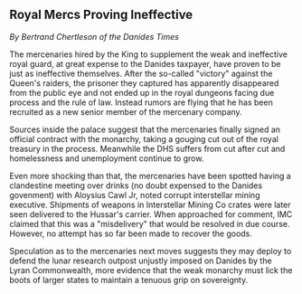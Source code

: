 ## Royal Mercs Proving Ineffective
*By Bertrand Chertleson of the Danides Times*

The mercenaries hired by the King to supplement the weak and ineffective royal guard, at great expense to the Danides taxpayer, have proven to be just as ineffective themselves. After the so-called "victory" against the Queen's raiders, the prisoner they captured has apparently disappeared from the public eye and not ended up in the royal dungeons facing due process and the rule of law. Instead rumors are flying that he has been recruited as a new senior member of the mercenary company.

Sources inside the palace suggest that the mercenaries finally signed an official contract with the monarchy, taking a gouging cut out of the royal treasury in the process. Meanwhile the DHS suffers from cut after cut and homelessness and unemployment continue to grow.

Even more shocking than that, the mercenaries have been spotted having a clandestine meeting over drinks (no doubt expensed to the Danides govenment) with Aloysius Cawl Jr, noted corrupt interstellar mining executive. Shipments of weapons in Interstellar Mining Co crates were later seen delivered to the Hussar's carrier. When approached for comment, IMC claimed that this was a "misdelivery" that would be resolved in due course. However, no attempt has so far been made to recover the goods.

Speculation as to the mercenaries next moves suggests they may deploy to defend the lunar research outpost unjustly imposed on Danides by the Lyran Commonwealth, more evidence that the weak monarchy must lick the boots of larger states to maintain a tenuous grip on sovereignty.
